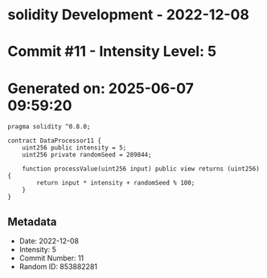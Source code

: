 ﻿# solidity Development - 2022-12-08
# Commit #11 - Intensity Level: 5
# Generated on: 2025-06-07 09:59:20
```solidity
pragma solidity ^0.8.0;

contract DataProcessor11 {
    uint256 public intensity = 5;
    uint256 private randomSeed = 289844;

    function processValue(uint256 input) public view returns (uint256) {
        return input * intensity + randomSeed % 100;
    }
}
```
## Metadata
- Date: 2022-12-08
- Intensity: 5
- Commit Number: 11
- Random ID: 853882281
